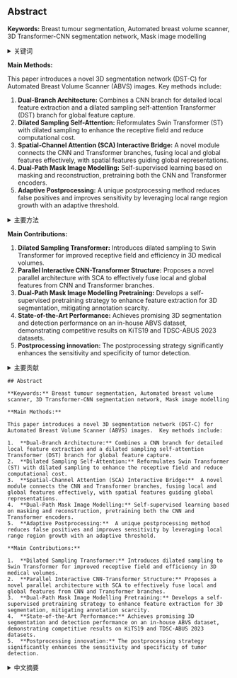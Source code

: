 ## Abstract
**Keywords:** Breast tumour segmentation, Automated breast volume scanner, 3D Transformer-CNN segmentation network, Mask image modelling

<details>
    <summary>关键词</summary>
    <ul>
        乳腺肿瘤分割, 自动化乳腺体积扫描仪, 三维Transformer-CNN分割网络, 掩码图像建模
    <ul>
</details>

**Main Methods:**

This paper introduces a novel 3D segmentation network (DST-C) for Automated Breast Volume Scanner (ABVS) images.  Key methods include:

1.  **Dual-Branch Architecture:** Combines a CNN branch for detailed local feature extraction and a dilated sampling self-attention Transformer (DST) branch for global feature capture.
2.  **Dilated Sampling Self-Attention:** Reformulates Swin Transformer (ST) with dilated sampling to enhance the receptive field and reduce computational cost.
3.  **Spatial-Channel Attention (SCA) Interactive Bridge:**  A novel module connects the CNN and Transformer branches, fusing local and global features effectively, with spatial features guiding global representations.
4.  **Dual-Path Mask Image Modelling:** Self-supervised learning based on masking and reconstruction, pretraining both the CNN and Transformer encoders.
5.  **Adaptive Postprocessing:**  A unique postprocessing method reduces false positives and improves sensitivity by leveraging local range region growth with an adaptive threshold.

<details>
    <summary>主要方法</summary>
        <ul>
            <li><b>双分支架构：</b>结合CNN分支以提取详细的局部特征，以及使用扩张采样自注意力机制的Transformer (DST)分支以捕获全局特征。</li>
            <li><b>扩张采样自注意力：</b>通过扩张采样重新构建Swin Transformer (ST)，以增强感受野并降低计算成本。</li>
            <li><b>空间-通道注意力(SCA)交互桥：</b>一个连接CNN和Transformer分支的新模块，有效地融合局部和全局特征，通过空间特征引导全局表示。</li>
            <li><b>双路径掩码图像建模：</b>基于掩码和重建的自监督学习，预训练CNN和Transformer编码器。</li>
            <li><b>自适应后处理：</b>一种独特的后处理方法，通过利用具有自适应阈值的局部范围区域增长来减少假阳性并提高灵敏度。</li>
        </ul>
</details>

**Main Contributions:**

1.  **Dilated Sampling Transformer:** Introduces dilated sampling to Swin Transformer for improved receptive field and efficiency in 3D medical volumes.
2.  **Parallel Interactive CNN-Transformer Structure:** Proposes a novel parallel architecture with SCA to effectively fuse local and global features from CNN and Transformer branches.
3.  **Dual-Path Mask Image Modelling Pretraining:** Develops a self-supervised pretraining strategy to enhance feature extraction for 3D segmentation, mitigating annotation scarcity.
4.  **State-of-the-Art Performance:** Achieves promising 3D segmentation and detection performance on an in-house ABVS dataset, demonstrating competitive results on KiTS19 and TDSC-ABUS 2023 datasets.
5.  **Postprocessing innovation:** The postprocessing strategy significantly enhances the sensitivity and specificity of tumor detection.


<details>
    <summary>主要贡献</summary>
        <ul>
            <li><b>扩张采样Transformer：</b>将扩张采样引入Swin Transformer，以提高三维医学体积的感受野和效率。</li>
            <li><b>并行交互式 CNN-Transformer 结构：</b>提出了一种新的并行架构，具有 SCA，可以有效地融合来自 CNN 和 Transformer 分支的局部和全局特征。</li>
            <li><b>双路径掩码图像建模预训练：</b>开发了一种自监督预训练策略，以增强三维分割的特征提取，从而减轻注释稀疏性。</li>
            <li><b>最先进的性能：</b>在内部 ABVS 数据集上实现了有希望的 3D 分割和检测性能，证明了 KiTS19 和 TDSC-ABUS 2023 数据集上的竞争结果。</li>
            <li><b>后处理创新：</b>后处理策略显着提高了肿瘤检测的灵敏度和特异性。</li>
        </ul>
</details>

```English
## Abstract

**Keywords:** Breast tumour segmentation, Automated breast volume scanner, 3D Transformer-CNN segmentation network, Mask image modelling

**Main Methods:**

This paper introduces a novel 3D segmentation network (DST-C) for Automated Breast Volume Scanner (ABVS) images.  Key methods include:

1.  **Dual-Branch Architecture:** Combines a CNN branch for detailed local feature extraction and a dilated sampling self-attention Transformer (DST) branch for global feature capture.
2.  **Dilated Sampling Self-Attention:** Reformulates Swin Transformer (ST) with dilated sampling to enhance the receptive field and reduce computational cost.
3.  **Spatial-Channel Attention (SCA) Interactive Bridge:**  A novel module connects the CNN and Transformer branches, fusing local and global features effectively, with spatial features guiding global representations.
4.  **Dual-Path Mask Image Modelling:** Self-supervised learning based on masking and reconstruction, pretraining both the CNN and Transformer encoders.
5.  **Adaptive Postprocessing:**  A unique postprocessing method reduces false positives and improves sensitivity by leveraging local range region growth with an adaptive threshold.

**Main Contributions:**

1.  **Dilated Sampling Transformer:** Introduces dilated sampling to Swin Transformer for improved receptive field and efficiency in 3D medical volumes.
2.  **Parallel Interactive CNN-Transformer Structure:** Proposes a novel parallel architecture with SCA to effectively fuse local and global features from CNN and Transformer branches.
3.  **Dual-Path Mask Image Modelling Pretraining:** Develops a self-supervised pretraining strategy to enhance feature extraction for 3D segmentation, mitigating annotation scarcity.
4.  **State-of-the-Art Performance:** Achieves promising 3D segmentation and detection performance on an in-house ABVS dataset, demonstrating competitive results on KiTS19 and TDSC-ABUS 2023 datasets.
5.  **Postprocessing innovation:** The postprocessing strategy significantly enhances the sensitivity and specificity of tumor detection.
```

<details>
    <summary>中文摘要</summary>
    给出乳腺癌发病率的快速增长，开发自动化乳腺体积扫描仪 (ABVS) 是为了高效准确地筛查乳腺肿瘤。 然而，由于乳腺肿瘤的大小和形状差异很大，因此审查 ABVS 图像是一项具有挑战性的任务。 我们提出了一种新颖的 3D 分割网络（即 DST-C），该网络将卷积神经网络 (CNN) 与扩张采样自注意力 Transformer (DST) 相结合。 在我们的网络中，从 DST 分支提取的全局特征由 CNN 分支提供的详细局部信息引导，该分支适应肿瘤大小和形态的多样性。 对于医学图像，尤其是 ABVS 图像，注释的稀缺导致模型训练困难。 因此，引入了一种基于双路径方法的用于掩码图像建模的自监督学习方法，以生成有价值的图像表示。 此外，提出了一种独特的后处理方法，以降低假阳性率并同时提高灵敏度。 实验结果表明，我们的模型在使用内部数据集时实现了有希望的 3D 分割和检测性能。 我们的代码可在以下网址获得：https://github.com/magnetliu/dstc-net。
</details>
